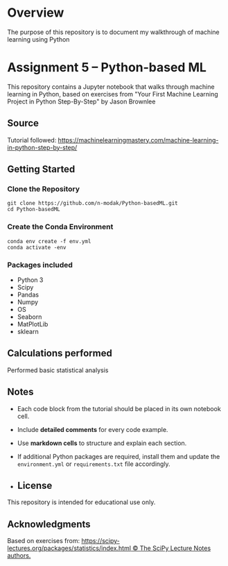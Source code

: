 # Overview
The purpose of this repository is to document my walkthrough of machine learning using Python
 
# Assignment 5 – Python-based ML
 
This repository contains a Jupyter notebook that walks through machine learning in Python, based on exercises from "Your First Machine Learning Project in Python Step-By-Step" by Jason Brownlee
 
## Source
 
Tutorial followed:
https://machinelearningmastery.com/machine-learning-in-python-step-by-step/
 
## Getting Started
 
### Clone the Repository
 
```
git clone https://github.com/n-modak/Python-basedML.git
cd Python-basedML
```
 
### Create the Conda Environment
 
```
conda env create -f env.yml
conda activate -env
```
 
### Packages included
- Python 3
- Scipy
- Pandas
- Numpy
- OS
- Seaborn
- MatPlotLib
- sklearn
 
## Calculations performed
Performed basic statistical analysis
 
## Notes
- Each code block from the tutorial should be placed in its own notebook cell.
- Include **detailed comments** for every code example.
- Use **markdown cells** to structure and explain each section.
- If additional Python packages are required, install them and update the `environment.yml` or `requirements.txt` file accordingly.
 
- ## License
This repository is intended for educational use only.
 
## Acknowledgments
Based on exercises from:
[https://scipy-lectures.org/packages/statistics/index.html
© The SciPy Lecture Notes authors.](https://machinelearningmastery.com/machine-learning-in-python-step-by-step/)
